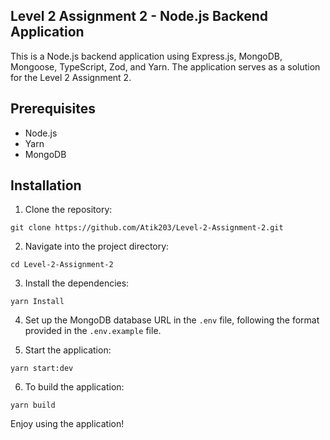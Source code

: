 ## Level 2 Assignment 2 - Node.js Backend Application

This is a Node.js backend application using Express.js, MongoDB, Mongoose, TypeScript, Zod, and Yarn. The application serves as a solution for the Level 2 Assignment 2.

## Prerequisites

- Node.js
- Yarn
- MongoDB

## Installation

1. Clone the repository:

```
git clone https://github.com/Atik203/Level-2-Assignment-2.git

```

2. Navigate into the project directory:

```
cd Level-2-Assignment-2

```

3. Install the dependencies:

```
yarn Install

```

4. Set up the MongoDB database URL in the `.env` file, following the format provided in the `.env.example` file.

5. Start the application:

```
yarn start:dev

```

6. To build the application:

```
yarn build
```

Enjoy using the application!
